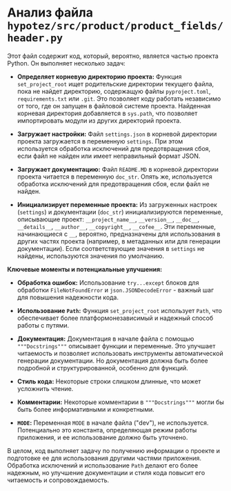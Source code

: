# Анализ файла `hypotez/src/product/product_fields/header.py`

Этот файл содержит код, который, вероятно, является частью проекта Python. Он выполняет несколько задач:

* **Определяет корневую директорию проекта:** Функция `set_project_root` ищет родительские директории текущего файла, пока не найдет директорию, содержащую файлы `pyproject.toml`, `requirements.txt` или `.git`. Это позволяет коду работать независимо от того, где он запущен в файловой системе проекта.  Найденная корневая директория добавляется в `sys.path`, что позволяет импортировать модули из других директорий проекта.

* **Загружает настройки:** Файл `settings.json` в корневой директории проекта загружается в переменную `settings`. При этом используется обработка исключений для предотвращения сбоя, если файл не найден или имеет неправильный формат JSON.

* **Загружает документацию:**  Файл `README.MD` в корневой директории проекта читается в переменную `doc_str`. Опять же, используется обработка исключений для предотвращения сбоя, если файл не найден.

* **Инициализирует переменные проекта:** Из загруженных настроек (`settings`) и документации (`doc_str`) инициализируются переменные, описывающие проект: `__project_name__`, `__version__`, `__doc__`, `__details__`, `__author__`, `__copyright__`, `__cofee__`. Эти переменные, начинающиеся с `__`, вероятно, предназначены для использования в других частях проекта (например, в метаданных или для генерации документации).  Если соответствующие значения в `settings` не найдены, используются значения по умолчанию.

**Ключевые моменты и потенциальные улучшения:**

* **Обработка ошибок:**  Использование `try...except` блоков для обработки `FileNotFoundError` и `json.JSONDecodeError` - важный шаг для повышения надежности кода.

* **Использование `Path`:** Функция `set_project_root` использует `Path`, что обеспечивает более платформонезависимый и надежный способ работы с путями.

* **Документация:**  Документация в начале файла с помощью `"""Docstrings"""` описывает функции и переменные. Это улучшает читаемость и позволяет использовать инструменты автоматической генерации документации. Но документация должна быть более подробной и структурированной, особенно для функций.

* **Стиль кода:**  Некоторые строки слишком длинные, что может усложнить чтение.

* **Комментарии:**  Некоторые комментарии в `"""Docstrings"""` могли бы быть более информативными и конкретными.

* **`MODE`:**  Переменная `MODE` в начале файла ("dev"), не используется.  Потенциально это константа, определяющая режим работы приложения, и ее использование должно быть уточнено.


В целом, код выполняет задачу по получению информации о проекте и подготовке ее для использования другими частями приложения.  Обработка исключений и использование `Path` делают его более надежным, но улучшение документации и стиля кода повысит его читаемость и сопровождаемость.